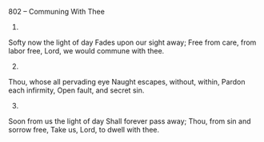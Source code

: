 802 – Communing With Thee


1.
Softy now the light of day
Fades upon our sight away;
Free from care, from labor free,
Lord, we would commune with thee.

2.
Thou, whose all pervading eye
Naught escapes, without, within,
Pardon each infirmity,
Open fault, and secret sin.

3.
Soon from us the light of day
Shall forever pass away;
Thou, from sin and sorrow free,
Take us, Lord, to dwell with thee.
